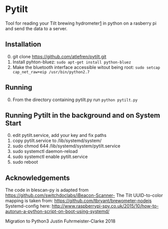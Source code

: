 Pytilt
==========
Tool for reading your Tilt brewing hydrometer[1] in python on a rasberry pi and send the data to a server.


Installation
------------
0. git clone https://github.com/atlefren/pytilt.git
1. Install pyhton-bluez: ```sudo apt-get install python-bluez```
2. Make the bluetooth interface accessible witout being root: ```sudo setcap cap_net_raw+eip /usr/bin/python2.7```

Running
-----------
0. From the directory containing pytilt.py run `python pytilt.py`

Running Pytilt in the background and on System Start
-----------
0. edit pytilt.service, add your key and fix paths
1. copy pytilt.service to /lib/systemd/system/
2. sudo chmod 644 /lib/systemd/system/pytilt.service
3. sudo systemctl daemon-reload
4. sudo systemctl enable pytilt.service
5. sudo reboot


Acknowledgements
----------------
The code in blescan-py is adapted from https://github.com/switchdoclabs/iBeacon-Scanner-
The Tilt UUID-to-color mapping is taken from: https://github.com/tbryant/brewometer-nodejs
Systemd-config here: http://www.raspberrypi-spy.co.uk/2015/10/how-to-autorun-a-python-script-on-boot-using-systemd/

Migration to Python3 Justin Fuhrmeister-Clarke 2018

[1]: https://tilthydrometer.com/
